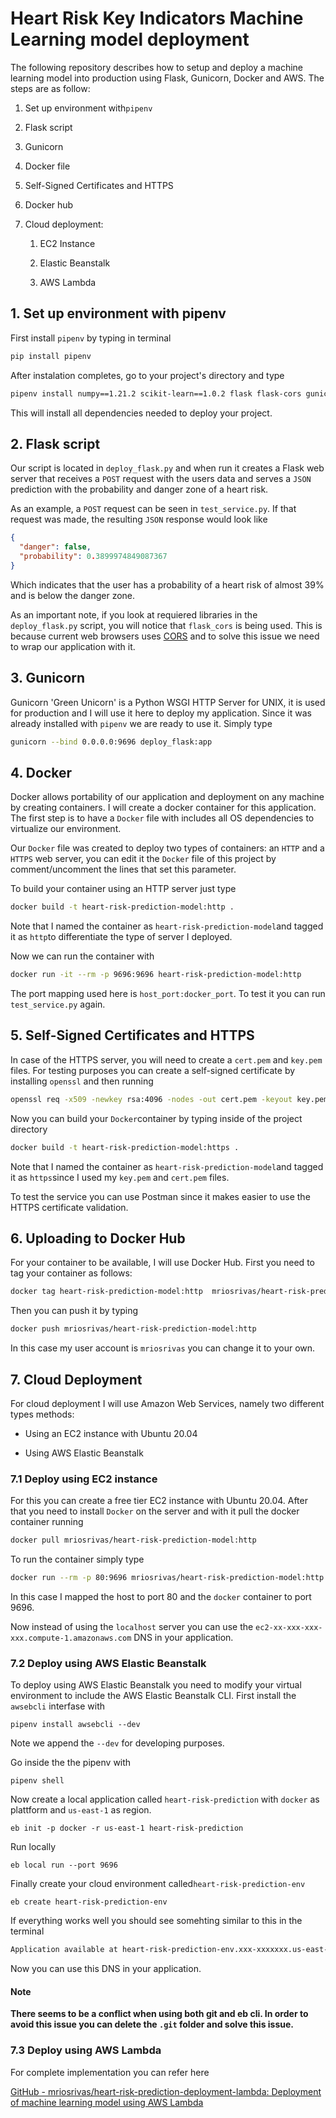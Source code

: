 # Heart Risk Key Indicators Machine Learning model deployment

The following repository describes how to setup and deploy a machine learning model into production using Flask, Gunicorn, Docker and AWS. The steps are as follow:

1. Set up environment with`pipenv`

2. Flask script

3. Gunicorn

4. Docker file

5. Self-Signed Certificates and HTTPS

6. Docker hub

7. Cloud deployment:
   
   1. EC2 Instance
   
   2. Elastic Beanstalk
   
   3. AWS Lambda

## 1. Set up environment with pipenv

First install `pipenv` by typing in terminal

```bash
pip install pipenv
```

After instalation completes, go to your project's directory and type

```bash
pipenv install numpy==1.21.2 scikit-learn==1.0.2 flask flask-cors gunicorn
```

This will install all dependencies needed to deploy your project.

## 2. Flask script

Our script is located in `deploy_flask.py` and when run it creates a Flask web server that receives a `POST` request with the users data and serves a `JSON` prediction with the probability and danger zone of a heart risk.

As an example, a `POST` request can be seen in `test_service.py`. If that request was made, the resulting `JSON` response would look like

```json
{
  "danger": false,
  "probability": 0.3899974849087367
}
```

Which indicates that the user has  a probability of a heart risk of almost 39% and is below the danger zone.

As an important note, if you look at requiered libraries in the `deploy_flask.py` script, you will notice that `flask_cors` is being used. This is because current web browsers uses [CORS](https://developer.mozilla.org/en-US/docs/Web/HTTP/CORS) and to solve this issue we need to wrap our application with it.

## 3. Gunicorn

Gunicorn 'Green Unicorn' is a Python WSGI HTTP Server for UNIX, it is used for production and I will use it here to deploy my application. Since it was already installed with `pipenv` we are ready to use it. Simply type

```bash
gunicorn --bind 0.0.0.0:9696 deploy_flask:app
```

## 4. Docker

Docker allows portability of our application and deployment on any machine by creating containers. I will create a docker container for this application. The first step is to have a `Docker` file with includes all OS dependencies to virtualize our environment. 

Our `Docker` file was created to deploy two types of containers: an `HTTP` and a `HTTPS` web server, you can edit it the `Docker` file of this project by comment/uncomment the lines that set this parameter.

To build your container using an HTTP server just type

```bash
docker build -t heart-risk-prediction-model:http .
```

Note that I named the container as `heart-risk-prediction-model`and tagged it as `http`to differentiate the type of server I deployed.

Now we can run the container with

```bash
docker run -it --rm -p 9696:9696 heart-risk-prediction-model:http
```

The port mapping used here is `host_port:docker_port`. To test it you can run `test_service.py` again.

## 5. Self-Signed Certificates and HTTPS

In case of the HTTPS server, you will need to create a `cert.pem` and `key.pem` files. For testing purposes you can create a self-signed certificate by installing `openssl` and then running

```bash
openssl req -x509 -newkey rsa:4096 -nodes -out cert.pem -keyout key.pem -days 365
```

Now you can build your `Docker`container by typing inside of the project directory

```bash
docker build -t heart-risk-prediction-model:https .
```

Note that I named the container as `heart-risk-prediction-model`and tagged it as `https`since I used my `key.pem` and `cert.pem` files.

To test the service you can use Postman since it makes easier to use the HTTPS certificate validation.

## 6. Uploading to Docker Hub

For your container to be available, I will use Docker Hub. First you need to tag your container as follows:

```bash
docker tag heart-risk-prediction-model:http  mriosrivas/heart-risk-prediction-model:http
```

Then you can push it by typing

```bash
docker push mriosrivas/heart-risk-prediction-model:http
```

In this case my user account is `mriosrivas` you can change it to your own.

## 7. Cloud Deployment

For cloud deployment I will use Amazon Web Services, namely two different types methods:

* Using an EC2 instance with Ubuntu 20.04

* Using AWS Elastic Beanstalk

### 7.1 Deploy using EC2 instance

For this you can create a free tier EC2 instance with Ubuntu 20.04. After that you need to install `Docker` on the server and with it pull the docker container running

```bash
docker pull mriosrivas/heart-risk-prediction-model:http
```

To run the container simply type

```bash
docker run --rm -p 80:9696 mriosrivas/heart-risk-prediction-model:http 
```

In this case I mapped the host to port 80 and the `docker` container to port 9696.

Now instead of using the `localhost` server you can use the `ec2-xx-xxx-xxx-xxx.compute-1.amazonaws.com` DNS in your application.

### 7.2 Deploy using AWS Elastic Beanstalk

To deploy using AWS Elastic Beanstalk you need to modify your virtual environment to include the AWS Elastic Beanstalk CLI. First install the `awsebcli` interfase with

```shell
pipenv install awsebcli --dev
```

Note we append the `--dev` for developing purposes.

Go inside the the pipenv with

```shell
pipenv shell
```

Now create a local application called `heart-risk-prediction` with `docker` as plattform and `us-east-1` as region.

```shell
eb init -p docker -r us-east-1 heart-risk-prediction
```

Run locally

```shell
eb local run --port 9696
```

Finally create your cloud environment called`heart-risk-prediction-env`

```shell
eb create heart-risk-prediction-env
```

If everything works well you should see somehting similar to this in the terminal

```bash
Application available at heart-risk-prediction-env.xxx-xxxxxxx.us-east-1.elasticbeanstalk.com.
```

Now you can use this DNS in your application.

#### Note

**There seems to be a conflict when using both git and eb cli. In order to avoid this issue you can delete the `.git` folder and solve this issue.**

### 7.3 Deploy using AWS Lambda

For complete implementation you can refer here

[GitHub - mriosrivas/heart-risk-prediction-deployment-lambda: Deployment of machine learning model using AWS Lambda](https://github.com/mriosrivas/heart-risk-prediction-deployment-lambda)